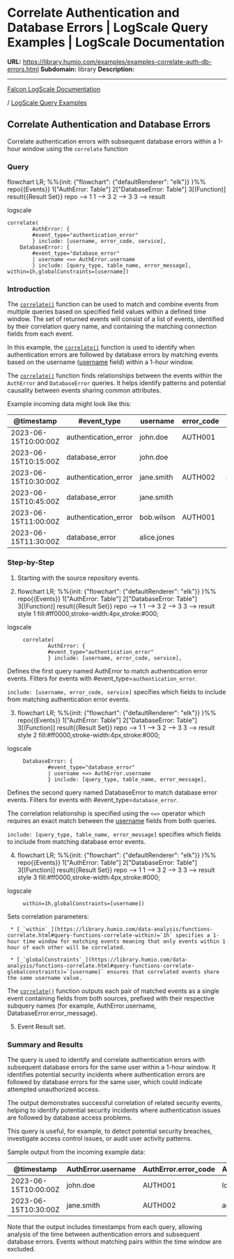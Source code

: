 # Correlate Authentication and Database Errors | LogScale Query Examples | LogScale Documentation

**URL:** https://library.humio.com/examples/examples-correlate-auth-db-errors.html
**Subdomain:** library
**Description:** 

---

[Falcon LogScale Documentation](https://library.humio.com)

/ [LogScale Query Examples](examples.html)

## Correlate Authentication and Database Errors

Correlate authentication errors with subsequent database errors within a 1-hour window using the `correlate` function 

### Query

flowchart LR; %%{init: {"flowchart": {"defaultRenderer": "elk"}} }%% repo{{Events}} 1["AuthError: Table"] 2["DatabaseError: Table"] 3[(Function)] result{{Result Set}} repo --> 1 1 --> 3 2 --> 3 3 --> result

logscale
    
    
    correlate(
            AuthError: { 
            #event_type="authentication_error" 
            } include: [username, error_code, service],
        DatabaseError: { 
            #event_type="database_error" 
            | username <=> AuthError.username
            } include: [query_type, table_name, error_message],
    within=1h,globalConstraints=[username])

### Introduction

The [`correlate()`](https://library.humio.com/data-analysis/functions-correlate.html) function can be used to match and combine events from multiple queries based on specified field values within a defined time window. The set of returned events will consist of a list of events, identified by their correlation query name, and containing the matching connection fields from each event. 

In this example, the [`correlate()`](https://library.humio.com/data-analysis/functions-correlate.html) function is used to identify when authentication errors are followed by database errors by matching events based on the username ([username](https://library.humio.com/logscale-repo-schema/logscale-repo-schema-humio-activity-terms-query.html) field) within a 1-hour window. 

The [`correlate()`](https://library.humio.com/data-analysis/functions-correlate.html) function finds relationships between the events within the `AuthError` and `DatabaseError` queries. It helps identify patterns and potential causality between events sharing common attributes. 

Example incoming data might look like this: 

@timestamp| #event_type| username| error_code| service| query_type| table_name| error_message  
---|---|---|---|---|---|---|---  
2023-06-15T10:00:00Z| authentication_error| john.doe| AUTH001| login_service| <no value>| <no value>| <no value>  
2023-06-15T10:15:00Z| database_error| john.doe| <no value>| <no value>| SELECT| users| Table access denied  
2023-06-15T10:30:00Z| authentication_error| jane.smith| AUTH002| admin_portal| <no value>| <no value>| <no value>  
2023-06-15T10:45:00Z| database_error| jane.smith| <no value>| <no value>| UPDATE| accounts| Insufficient privileges  
2023-06-15T11:00:00Z| authentication_error| bob.wilson| AUTH001| login_service| <no value>| <no value>| <no value>  
2023-06-15T11:30:00Z| database_error| alice.jones| <no value>| <no value>| DELETE| logs| Operation not permitted  
  
### Step-by-Step

  1. Starting with the source repository events.

  2. flowchart LR; %%{init: {"flowchart": {"defaultRenderer": "elk"}} }%% repo{{Events}} 1["AuthError: Table"] 2["DatabaseError: Table"] 3[(Function)] result{{Result Set}} repo --> 1 1 --> 3 2 --> 3 3 --> result style 1 fill:#ff0000,stroke-width:4px,stroke:#000;

logscale
         
         correlate(
                 AuthError: { 
                 #event_type="authentication_error" 
                 } include: [username, error_code, service],

Defines the first query named AuthError to match authentication error events. Filters for events with #event_type=`authentication_error`. 

`include: [username, error_code, service]` specifies which fields to include from matching authentication error events. 

  3. flowchart LR; %%{init: {"flowchart": {"defaultRenderer": "elk"}} }%% repo{{Events}} 1["AuthError: Table"] 2["DatabaseError: Table"] 3[(Function)] result{{Result Set}} repo --> 1 1 --> 3 2 --> 3 3 --> result style 2 fill:#ff0000,stroke-width:4px,stroke:#000;

logscale
         
         DatabaseError: { 
                 #event_type="database_error" 
                 | username <=> AuthError.username
                 } include: [query_type, table_name, error_message],

Defines the second query named DatabaseError to match database error events. Filters for events with #event_type=`database_error`. 

The correlation relationship is specified using the ``<=>`` operator which requires an exact match between the [username](https://library.humio.com/logscale-repo-schema/logscale-repo-schema-humio-activity-terms-query.html) fields from both queries. 

`include: [query_type, table_name, error_message]` specifies which fields to include from matching database error events. 

  4. flowchart LR; %%{init: {"flowchart": {"defaultRenderer": "elk"}} }%% repo{{Events}} 1["AuthError: Table"] 2["DatabaseError: Table"] 3[(Function)] result{{Result Set}} repo --> 1 1 --> 3 2 --> 3 3 --> result style 3 fill:#ff0000,stroke-width:4px,stroke:#000;

logscale
         
         within=1h,globalConstraints=[username])

Sets correlation parameters: 

     * [_`within`_](https://library.humio.com/data-analysis/functions-correlate.html#query-functions-correlate-within)=`1h` specifies a 1-hour time window for matching events meaning that only events within 1 hour of each other will be correlated. 

     * [_`globalConstraints`_](https://library.humio.com/data-analysis/functions-correlate.html#query-functions-correlate-globalconstraints)=`[username]` ensures that correlated events share the same username value. 

The [`correlate()`](https://library.humio.com/data-analysis/functions-correlate.html) function outputs each pair of matched events as a single event containing fields from both sources, prefixed with their respective subquery names (for example, AuthError.username, DatabaseError.error_message). 

  5. Event Result set.




### Summary and Results

The query is used to identify and correlate authentication errors with subsequent database errors for the same user within a 1-hour window. It identifies potential security incidents where authentication errors are followed by database errors for the same user, which could indicate attempted unauthorized access. 

The output demonstrates successful correlation of related security events, helping to identify potential security incidents where authentication issues are followed by database access problems. 

This query is useful, for example, to detect potential security breaches, investigate access control issues, or audit user activity patterns. 

Sample output from the incoming example data: 

@timestamp| AuthError.username| AuthError.error_code| AuthError.service| DatabaseError.@timestamp| DatabaseError.query_type| DatabaseError.table_name| DatabaseError.error_message  
---|---|---|---|---|---|---|---  
2023-06-15T10:00:00Z| john.doe| AUTH001| login_service| 2023-06-15T10:15:00Z| SELECT| users| Table access denied  
2023-06-15T10:30:00Z| jane.smith| AUTH002| admin_portal| 2023-06-15T10:45:00Z| UPDATE| accounts| Insufficient privileges  
  
Note that the output includes timestamps from each query, allowing analysis of the time between authentication errors and subsequent database errors. Events without matching pairs within the time window are excluded.
